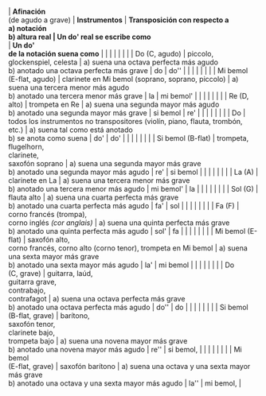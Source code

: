 | **Afinación**  
(de agudo a grave)   | **Instrumentos** | **Transposición con respecto a  
 a) notación  
 b) altura real **|** Un do' real se escribe como**  
  | **Un do'  
de la notación suena como** |
|   |   |   |   |   |
| Do (C, agudo) | piccolo,  
 glockenspiel, celesta | a) suena una octava perfecta más agudo  
 b) anotado una octava perfecta más grave | do | do'' |
|   |   |   |   |   |
| Mi bemol   
(E-flat, agudo) | clarinete en Mi bemol (soprano, soprano, piccolo) | a) suena una tercera menor más agudo  
 b) anotado una tercera menor más grave | la | mi bemol' |
|   |   |   |   |   |
| Re (D, alto) | trompeta en Re | a) suena una segunda mayor más agudo  
 b) anotado una segunda mayor más grave | si bemol | re' |
|   |   |   |   |   |
| Do | todos los instrumentos no transpositores (violín, piano, flauta, trombón, etc.) | a) suena tal como está anotado  
 b) se anota como suena | do' | do' |
|   |   |   |   |   |
| Si bemol (B-flat) | trompeta, flugelhorn,  
 clarinete,  
 saxofón soprano | a) suena una segunda mayor más grave  
 b) anotado una segunda mayor más agudo | re' | si bemol |
|   |   |   |   |   |
| La (A) | clarinete en La | a) suena una tercera menor más grave  
 b) anotado una tercera menor más agudo | mi bemol' | la |
|   |   |   |   |   |
| Sol (G) | flauta alto | a) suena una cuarta perfecta más grave  
 b) anotado una cuarta perfecta más agudo | fa' | sol |
|   |   |   |   |   |
| Fa (F) | corno francés (trompa),  
corno inglés _(cor anglais)_ | a) suena una quinta perfecta más grave  
 b) anotado una quinta perfecta más agudo | sol' | fa |
|   |   |   |   |   |
| Mi bemol (E-flat) | saxofón alto,  
 corno francés, corno alto (corno tenor), trompeta en Mi bemol | a) suena una sexta mayor más grave  
 b) anotado una sexta mayor más agudo | la' | mi bemol |
|   |   |   |   |   |
| Do   
(C, grave) | guitarra, laúd,  
 guitarra grave,  
 contrabajo,  
 contrafagot | a) suena una octava perfecta más grave  
 b) anotado una octava perfecta más agudo | do'' | do |
|   |   |   |   |   |
| Si bemol  
(B-flat, grave) | barítono,  
saxofón tenor,  
clarinete bajo,  
trompeta bajo | a) suena una novena mayor más grave  
 b) anotado una novena mayor más agudo | re'' | si bemol, |
|   |   |   |   |   |
| Mi bemol  
(E-flat, grave) | saxofón barítono | a) suena una octava y una sexta mayor más grave  
 b) anotado  una octava y una sexta mayor más agudo | la'' | mi bemol, |